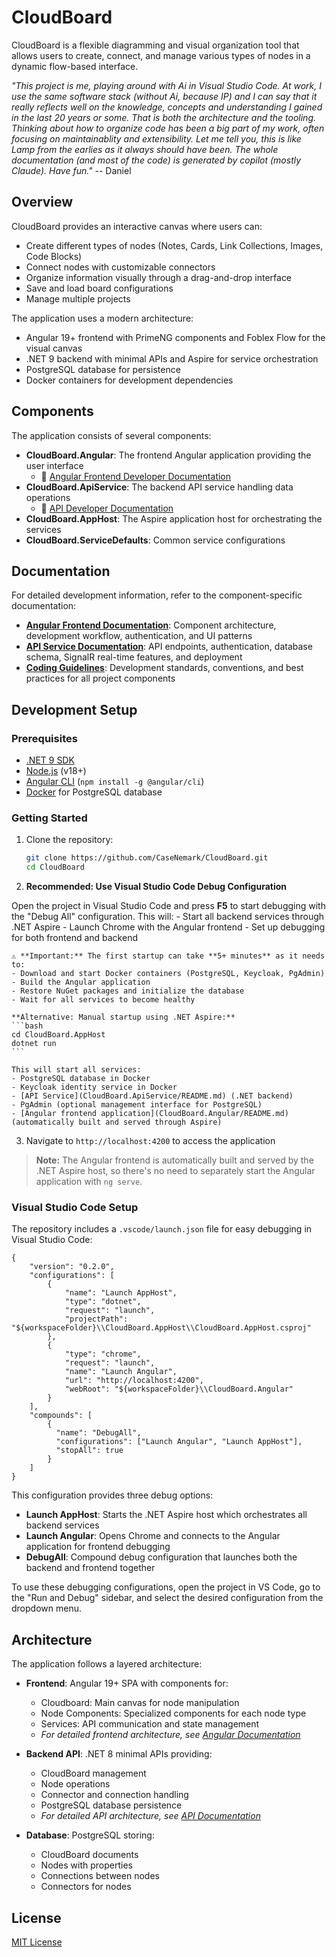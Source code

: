 # CloudBoard

CloudBoard is a flexible diagramming and visual organization tool that allows users to create, connect, and manage various types of nodes in a dynamic flow-based interface.

*"This project is me, playing around with Ai in Visual Studio Code. At work, I use the same software stack (without Ai, because IP) and I can say that it really reflects well on the knowledge, concepts and understanding I gained in the last 20 years or some. That is both the architecture and the tooling.
Thinking about how to organize code has been a big part of my work, often focusing on maintainablity and extensibility. Let me tell you, this is like Lamp from the earlies as it always should have been.
The whole documentation (and most of the code) is generated by copilot (mostly Claude).
Have fun."*
-- Daniel

## Overview

CloudBoard provides an interactive canvas where users can:

- Create different types of nodes (Notes, Cards, Link Collections, Images, Code Blocks)
- Connect nodes with customizable connectors
- Organize information visually through a drag-and-drop interface
- Save and load board configurations
- Manage multiple projects

The application uses a modern architecture:
- Angular 19+ frontend with PrimeNG components and Foblex Flow for the visual canvas
- .NET 9 backend with minimal APIs and Aspire for service orchestration
- PostgreSQL database for persistence
- Docker containers for development dependencies

## Components

The application consists of several components:

- **CloudBoard.Angular**: The frontend Angular application providing the user interface
  - 📖 [Angular Frontend Developer Documentation](CloudBoard.Angular/README.md)
- **CloudBoard.ApiService**: The backend API service handling data operations
  - 📖 [API Developer Documentation](CloudBoard.ApiService/README.md)
- **CloudBoard.AppHost**: The Aspire application host for orchestrating the services
- **CloudBoard.ServiceDefaults**: Common service configurations

## Documentation

For detailed development information, refer to the component-specific documentation:

- **[Angular Frontend Documentation](CloudBoard.Angular/README.md)**: Component architecture, development workflow, authentication, and UI patterns
- **[API Service Documentation](CloudBoard.ApiService/README.md)**: API endpoints, authentication, database schema, SignalR real-time features, and deployment
- **[Coding Guidelines](CODING_GUIDELINES.md)**: Development standards, conventions, and best practices for all project components

## Development Setup

### Prerequisites

- [.NET 9 SDK](https://dotnet.microsoft.com/download/dotnet/9.0)
- [Node.js](https://nodejs.org/) (v18+)
- [Angular CLI](https://angular.io/cli) (`npm install -g @angular/cli`)
- [Docker](https://www.docker.com/products/docker-desktop/) for PostgreSQL database

### Getting Started

1. Clone the repository:
   ```bash
   git clone https://github.com/CaseNemark/CloudBoard.git
   cd CloudBoard
   ```

2. **Recommended: Use Visual Studio Code Debug Configuration**
   
  Open the project in Visual Studio Code and press **F5** to start debugging with the "Debug All" configuration. This will:
    - Start all backend services through .NET Aspire
    - Launch Chrome with the Angular frontend
    - Set up debugging for both frontend and backend
    
    ⚠️ **Important:** The first startup can take **5+ minutes** as it needs to:
    - Download and start Docker containers (PostgreSQL, Keycloak, PgAdmin)
    - Build the Angular application
    - Restore NuGet packages and initialize the database
    - Wait for all services to become healthy

    **Alternative: Manual startup using .NET Aspire:**
    ```bash
    cd CloudBoard.AppHost
    dotnet run
    ```
    
    This will start all services:
    - PostgreSQL database in Docker
    - Keycloak identity service in Docker
    - [API Service](CloudBoard.ApiService/README.md) (.NET backend)
    - PgAdmin (optional management interface for PostgreSQL)
    - [Angular frontend application](CloudBoard.Angular/README.md) (automatically built and served through Aspire)

3. Navigate to `http://localhost:4200` to access the application

> **Note:** The Angular frontend is automatically built and served by the .NET Aspire host, so there's no need to separately start the Angular application with `ng serve`.

### Visual Studio Code Setup

The repository includes a `.vscode/launch.json` file for easy debugging in Visual Studio Code:

```jsonc
{
    "version": "0.2.0",
    "configurations": [
        {
            "name": "Launch AppHost",
            "type": "dotnet",
            "request": "launch",
            "projectPath": "${workspaceFolder}\\CloudBoard.AppHost\\CloudBoard.AppHost.csproj"
        },
        {
            "type": "chrome",
            "request": "launch",
            "name": "Launch Angular",
            "url": "http://localhost:4200",
            "webRoot": "${workspaceFolder}\\CloudBoard.Angular"
        }
    ],
    "compounds": [
        {
          "name": "DebugAll",
          "configurations": ["Launch Angular", "Launch AppHost"],
          "stopAll": true
        }
    ]
}
```

This configuration provides three debug options:
- **Launch AppHost**: Starts the .NET Aspire host which orchestrates all backend services
- **Launch Angular**: Opens Chrome and connects to the Angular application for frontend debugging
- **DebugAll**: Compound debug configuration that launches both the backend and frontend together

To use these debugging configurations, open the project in VS Code, go to the "Run and Debug" sidebar, and select the desired configuration from the dropdown menu.

## Architecture

The application follows a layered architecture:

- **Frontend**: Angular 19+ SPA with components for:
  - Cloudboard: Main canvas for node manipulation
  - Node Components: Specialized components for each node type
  - Services: API communication and state management
  - *For detailed frontend architecture, see [Angular Documentation](CloudBoard.Angular/README.md#architecture-overview)*

- **Backend API**: .NET 8 minimal APIs providing:
  - CloudBoard management
  - Node operations
  - Connector and connection handling
  - PostgreSQL database persistence
  - *For detailed API architecture, see [API Documentation](CloudBoard.ApiService/README.md#architecture-overview)*

- **Database**: PostgreSQL storing:
  - CloudBoard documents
  - Nodes with properties
  - Connections between nodes
  - Connectors for nodes

## License

[MIT License](LICENSE)
